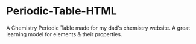 # Periodic-Table-HTML
A Chemistry Periodic Table made for my dad's chemistry website. A great learning model for elements &amp; their properties.
